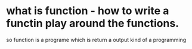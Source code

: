 # what is function - how to write a functin play around the functions.
so function is a programe which is return a output kind of a programming